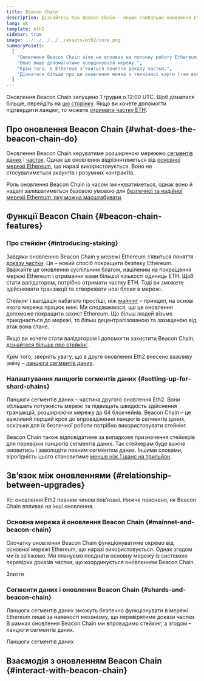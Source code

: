 ```yaml
---
title: Beacon Chain
description: Дізнайтесь про Beacon Chain – перше глобальне оновлення Eth2 для Ethereum.
lang: uk
template: eth2
sidebar: true
image: ../../../../../assets/eth2/core.png
summaryPoints:
  [
    "Оновлення Beacon Chain ніяк не впливає на поточну роботу Ethereum.",
    "Воно лише допомагатиме координувати мережу.",
    "Крім того, в Ethereum з’явиться поняття доказу частки.",
    'Дізнатися більше про це оновлення можна з технічної карти (там воно позначено як "Фаза 0").',
  ]
---
```


<UpgradeStatus isShipped dateKey="page-eth2-upgrades-beacon-date">
    Оновлення Beacon Chain запущено 1 грудня о 12:00 UTC. Щоб дізнатися більше, перейдіть на <a href="https://beaconscan.com/">цю сторінку</a>. Якщо ви хочете допомогти підтвердити ланцюг, то можете <a href="/eth2/staking/">отримати частку ETH</a>.
</UpgradeStatus>

## Про оновлення Beacon Chain {#what-does-the-beacon-chain-do}

Оновлення Beacon Chain керуватиме розширеною мережею [сегментів даних](/eth2/shard-chains/) і [часток](/eth2/staking/). Однак це оновлення відрізнятиметься від [основної мережі Ethereum](/glossary/#mainnet), що наразі використовується. Воно не стосуватиметься акаунтів і розумних контрактів.

Роль оновлення Beacon Chain із часом змінюватиметься, однак воно й надалі залишатиметься базовою умовою для [безпечної та надійної мережі Ethereum, яку можна масштабувати](/eth2/vision/).

## Функції Beacon Chain {#beacon-chain-features}

### Про стейкінг {#introducing-staking}

Завдяки оновленню Beacon Chain у мережі Ethereum з’явиться поняття [доказу частки](/developers/docs/consensus-mechanisms/pos/). Це – новий спосіб покращити безпеку Ethereum. Вважайте це оновлення суспільним благом, націленим на покращення мережі Ethereum і отримання вами більшої кількості одиниць ETH. Щоб стати валідатором, потрібно отримати частку ETH. Тоді ви зможете здійснювати транзакції та створювати нові блоки в мережі.

Стейкінг і валідація набагато простіші, ніж [майнінг](/developers/docs/mining/) – принцип, на основі якого мережа працює нині. Ми сподіваємося, що це оновлення допоможе покращити захист Ethereum. Що більш людей візьме приєднається до мережі, то більш децентралізованою та захищеною від атак вона стане.

<InfoBanner emoji=":money_bag:">
Якщо ви хочете стати валідатором і допомогти захистити Beacon Chain, <a href="/eth2/staking/">дізнайтеся більше про стейкінг</a>.
</InfoBanner>

Крім того, зверніть увагу, що в друге оновлення Eth2 внесено важливу зміну – [ланцюги сегментів даних](/eth2/shard-chains/).

### Налаштування ланцюгів сегментів даних {#setting-up-for-shard-chains}

Ланцюги сегментів даних – частина другого оновлення Eth2. Вони збільшать потужність мережі та підвищать швидкість здійснення транзакцій, розширюючи мережу до 64 блокчейнів. Beacon Chain – це важливий перший крок до впровадження ланцюгів сегментів даних, оскільки для їх безпечної роботи потрібно використовувати стейкінг.

Beacon Chain також відповідатиме за випадкове призначення стейкерів для перевірки ланцюгів сегментів даних. Так стейкерам буде важче змовитись і заволодіти певним сегментом даних. Іншими словами, вірогідність цього становитиме [менше ніж 1 шанс на трильйон](https://medium.com/@chihchengliang/minimum-committee-size-explained-67047111fa20).

## Зв’язок між оновленнями {#relationship-between-upgrades}

Усі оновлення Eth2 певним чином пов’язані. Нижче пояснено, як Beacon Chain впливає на інші оновлення.

### Основна мережа й оновлення Beacon Chain {#mainnet-and-beacon-chain}

Спочатку оновлення Beacon Chain функціонуватиме окремо від основної мережі Ethereum, що наразі використовується. Однак згодом ми їх зв’яжемо. Ми плануємо поєднати основну мережу із системою перевірки доказів частки, що координується оновленням Beacon Chain.

<ButtonLink to="/eth2/merge/">Злиття</ButtonLink>

### Сегменти даних і оновлення Beacon Chain {#shards-and-beacon-chain}

Ланцюги сегментів даних зможуть безпечно функціонувати в мережі Ethereum лише за наявності механізму, що перевірятиме докази частки. В рамках оновлення Beacon Chain ми впровадимо стейкінг, а згодом – ланцюги сегментів даних.

<ButtonLink to="/eth2/shard-chains/">Ланцюги сегментів даних</ButtonLink>

<Divider />

## Взаємодія з оновленням Beacon Chain {#interact-with-beacon-chain}

<Eth2BeaconChainActions />
